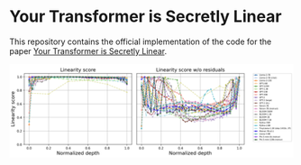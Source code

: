 # Your Transformer is Secretly Linear

This repository contains the official implementation of the code for the paper [Your Transformer is Secretly Linear](https://arxiv.org/abs/2405.12250).

![Linearity Profiles](linearity_profiles.png)
